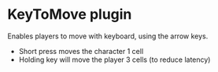 # KeyToMove plugin
Enables players to move with keyboard, using the arrow keys.
- Short press moves the character 1 cell
- Holding key will move the player 3 cells (to reduce latency)
